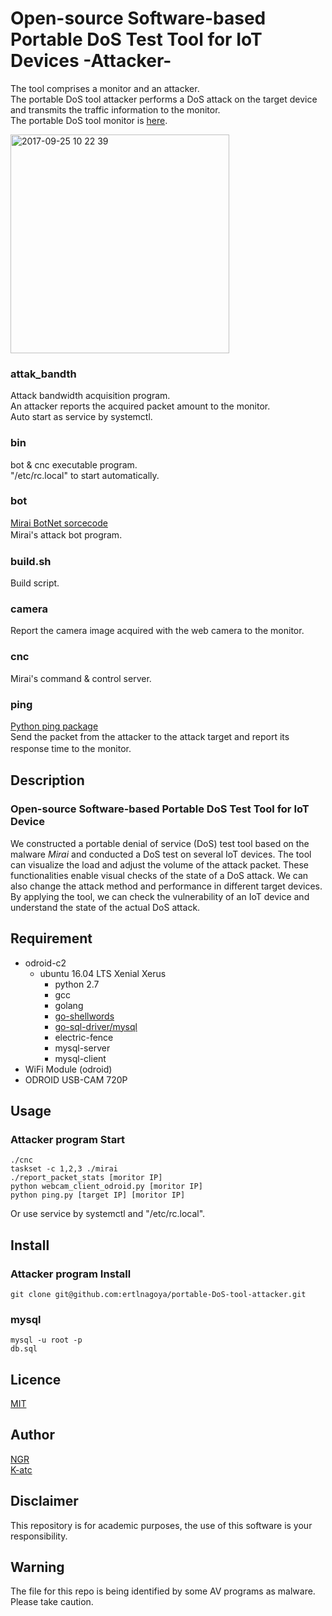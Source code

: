 Open-source Software-based Portable DoS Test Tool for IoT Devices -Attacker-    
====
The tool comprises a monitor and an attacker.     
The portable DoS tool attacker performs a DoS attack on the target device and transmits the traffic information to the monitor.   
The portable DoS tool monitor is [here](https://github.com/ertlnagoya/portable-DoS-tool-monitor).    
    
<img width="350" alt="2017-09-25 10 22 39" src="https://user-images.githubusercontent.com/26764885/30840032-02bdea00-a2b0-11e7-82ee-2e580704a730.png">    

### attak_bandth   
Attack bandwidth acquisition program.    
An attacker reports the acquired packet amount to the monitor.    
Auto start as service by systemctl.    
### bin   
bot & cnc executable program.    
"/etc/rc.local" to start automatically.    
### bot   
[Mirai BotNet sorcecode](https://github.com/jgamblin/Mirai-Source-Code)    
Mirai's attack bot program.    　　　
### build.sh   
Build script.    
### camera   
Report the camera image acquired with the web camera to the monitor.    
### cnc   
Mirai's command & control server.    
### ping   
[Python ping package](https://pypi.python.org/pypi/ping)    
Send the packet from the attacker to the attack target and report its response time to the monitor.　

## Description
### Open-source Software-based Portable DoS Test Tool for IoT Device    
We constructed a portable denial of service (DoS) test tool based on the malware *Mirai* and conducted a DoS test on several IoT devices. 
The tool can visualize the load and adjust the volume of the attack packet. 
These functionalities enable visual checks of the state of a DoS attack. 
We can also change the attack method and performance in different target devices. 
By applying the tool, we can check the vulnerability of an IoT device and understand the state of the actual DoS attack.     

## Requirement
- odroid-c2    
    - ubuntu 16.04 LTS Xenial Xerus
         - python 2.7
         - gcc    
         - golang    
         - [go-shellwords](https://github.com/mattn/go-shellwords)   
         - [go-sql-driver/mysql](https://github.com/go-sql-driver/mysql)    
         - electric-fence   
         - mysql-server    
         - mysql-client   
- WiFi Module (odroid)
- ODROID USB-CAM 720P
## Usage
### Attacker program Start    
```
./cnc
taskset -c 1,2,3 ./mirai
./report_packet_stats [moritor IP]
python webcam_client_odroid.py [moritor IP]
python ping.py [target IP] [moritor IP]
```
Or use service by systemctl and "/etc/rc.local".    
## Install    
### Attacker program Install
```
git clone git@github.com:ertlnagoya/portable-DoS-tool-attacker.git
```  
### mysql
```
mysql -u root -p 
db.sql
```
## Licence
[MIT](https://github.com/ertlnagoya/portable-DoS-tool-monitor/blob/master/LICENSE)
## Author
[NGR](https://github.com/KeigoNagara)    
[K-atc](https://github.com/K-atc)    

## Disclaimer
This repository is for academic purposes, the use of this software is your responsibility.

## Warning
The file for this repo is being identified by some AV programs as malware.  Please take caution. 


